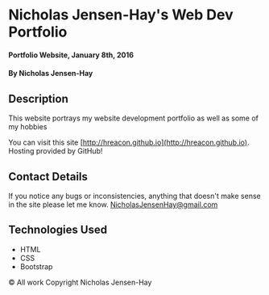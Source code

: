 # Nicholas Jensen-Hay's Web Dev Portfolio

#### Portfolio Website, January 8th, 2016

#### By Nicholas Jensen-Hay

## Description

This website portrays my website development portfolio as well as some of my hobbies

You can visit this site [http://hreacon.github.io](http://hreacon.github.io). Hosting provided by GitHub!

## Contact Details

If you notice any bugs or inconsistencies, anything that doesn't make sense in the site please let me know.
NicholasJensenHay@gmail.com


## Technologies Used

* HTML
* CSS
* Bootstrap

&copy; All work Copyright Nicholas Jensen-Hay
